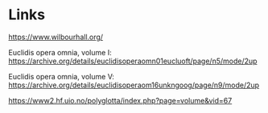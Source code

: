# Links

https://www.wilbourhall.org/

Euclidis opera omnia, volume I: https://archive.org/details/euclidisoperaomn01eucluoft/page/n5/mode/2up

Euclidis opera omnia, volume V: https://archive.org/details/euclidisoperaom16unkngoog/page/n9/mode/2up

https://www2.hf.uio.no/polyglotta/index.php?page=volume&vid=67
